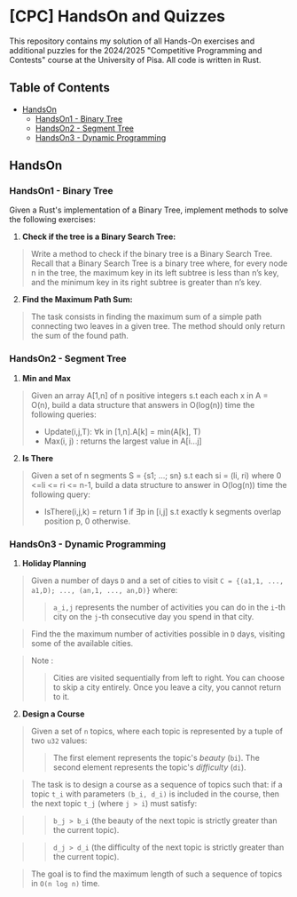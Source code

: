 # [CPC] HandsOn and Quizzes
This repository contains my solution of all Hands-On exercises and additional puzzles for the 2024/2025 "Competitive Programming and Contests" course at the University of Pisa. All code is written in Rust.

## Table of Contents

- [HandsOn](#handson)
  - [HandsOn1 - Binary Tree](#handson1-binary-tree)
  - [HandsOn2 - Segment Tree](#handson2-segment-tree)
  - [HandsOn3 - Dynamic Programming](#handson3-dynamic-programming)


## HandsOn

### HandsOn1 - Binary Tree
Given a Rust's implementation of a Binary Tree, implement methods to solve the following exercises:

1. **Check if the tree is a Binary Search Tree:**
> Write a method to check if the binary tree is a Binary Search Tree. Recall that a Binary Search Tree is a binary tree where, for every node n in the tree, the maximum key in its left subtree is less than n’s key, and the minimum key in its right subtree is greater than n’s key.
2. **Find the Maximum Path Sum:**
> The task consists in finding the maximum sum of a simple path connecting two leaves in a given tree. The method should only return the sum of the found path.

### HandsOn2 - Segment Tree

1. **Min and Max**
> Given an array A[1,n] of n positive integers s.t each each x in A = O(n), build a data structure that answers in O(log(n)) time the following queries:
> * Update(i,j,T): ∀k in [1,n].A[k] = min(A[k], T)
> *  Max(i, j) : returns the largest value in A[i...j]

2. **Is There**
> Given a set of n segments S = {s1; ...; sn} s.t each si = (li, ri) where 0 <=li <= ri <= n-1, build a data structure to answer in O(log(n))
time the following query:
> * IsThere(i,j,k) = return 1 if ∃p in [i,j] s.t exactly k segments overlap position p, 0 otherwise.

### HandsOn3 - Dynamic Programming
1. **Holiday Planning**
> Given a number of days `D` and a set of cities to visit `C = {(a1,1, ..., a1,D); ..., (an,1, ..., an,D)}` where:
> > `a_i,j` represents the number of activities you can do in the `i`-th city on the `j`-th consecutive day you spend in that city.

> Find the the maximum number of activities possible in `D` days, visiting some of the available cities.

> Note :
> > Cities are visited sequentially from left to right.
> > You can choose to skip a city entirely.
> > Once you leave a city, you cannot return to it.

2. **Design a Course**
> Given a set of `n` topics, where each topic is represented by a tuple of two `u32` values:
> > The first element represents the topic's *beauty* (`bi`).
> > The second element represents the topic's *difficulty* (`di`).

> The task is to design a course as a sequence of topics such that: if a topic `t_i` with parameters `(b_i, d_i)` is included in the  course, then the next topic `t_j` (where `j > i`) must satisfy:

> > `b_j > b_i` (the beauty of the next topic is strictly greater than the current topic).

> >`d_j > d_i` (the difficulty of the next topic is strictly greater than the current topic).

> The goal is to find the maximum length of such a sequence of topics in `O(n log n)` time.

